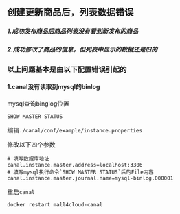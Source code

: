 ## 创建更新商品后，列表数据错误

##### 1.成功发布商品后商品列表没有看到新发布的商品

##### 2.成功修改了商品的信息，但列表中显示的数据还是旧的

### 以上问题基本是由以下配置错误引起的

#### 1.canal没有读取到mysql的binlog

mysql查询binglog位置

```mysql
SHOW MASTER STATUS
```

编辑`./canal/conf/example/instance.properties`

修改以下四个参数

```properties
# 填写数据库地址
canal.instance.master.address=localhost:3306
# 填写mysql执行命令`SHOW MASTER STATUS`后的File内容
canal.instance.master.journal.name=mysql-binlog.000001

```


重启`canal`

```shell
docker restart mall4cloud-canal
```
